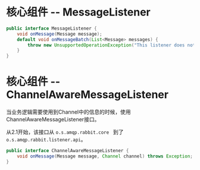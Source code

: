 

# 核心组件 -- MessageListener 



```java
public interface MessageListener {
	void onMessage(Message message);
	default void onMessageBatch(List<Message> messages) {  
	    throw new UnsupportedOperationException("This listener does not support message batches");  
	}
}
```


# 核心组件 -- ChannelAwareMessageListener

当业务逻辑需要使用到Channel中的信息的时候，使用ChannelAwareMessageListener接口。

从2.1开始，该接口从 `o.s.amqp.rabbit.core ` 到了 `o.s.amqp.rabbit.listener.api`。
```java
public interface ChannelAwareMessageListener {
	void onMessage(Message message, Channel channel) throws Exception;
}
```



